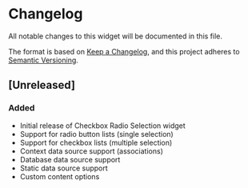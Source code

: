 # Changelog

All notable changes to this widget will be documented in this file.

The format is based on [Keep a Changelog](https://keepachangelog.com/en/1.0.0/), and this project adheres to [Semantic Versioning](https://semver.org/spec/v2.0.0.html).

## [Unreleased]

### Added

- Initial release of Checkbox Radio Selection widget
- Support for radio button lists (single selection)
- Support for checkbox lists (multiple selection)
- Context data source support (associations)
- Database data source support
- Static data source support
- Custom content options

